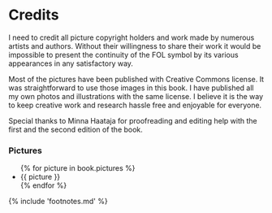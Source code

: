 # Credits

I need to credit all picture copyright holders and work made by numerous artists and authors. Without their willingness to share their work it would be impossible to present the continuity of the FOL symbol by its various appearances in any satisfactory way.

Most of the pictures have been published with Creative Commons license<!-- cite author="wikipedia.org" title="Creative Commons license" date="" location="" type="website" href="http://en.wikipedia.org/wiki/Creative_Commons_license" -->. It was straightforward to use those images in this book. I have published all my own photos and illustrations with the same license. I believe it is the way to keep creative work and research hassle free and enjoyable for everyone.

Special thanks to Minna Haataja for proofreading and editing help with the first and the second edition of the book.

### Pictures

<ul class="pictures">
{% for picture in book.pictures %}<li>{{ picture }}</li>{% endfor %}
</ul>

{% include 'footnotes.md' %}
